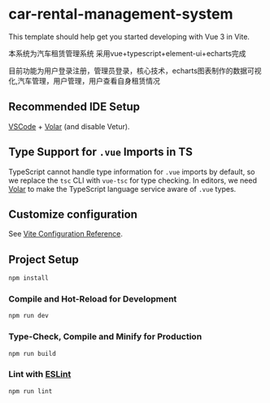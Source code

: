 # car-rental-management-system

This template should help get you started developing with Vue 3 in Vite.

本系统为汽车租赁管理系统 采用vue+typescript+element-ui+echarts完成

目前功能为用户登录注册，管理员登录，核心技术，echarts图表制作的数据可视化,汽车管理，用户管理，用户查看自身租赁情况

## Recommended IDE Setup

[VSCode](https://code.visualstudio.com/) + [Volar](https://marketplace.visualstudio.com/items?itemName=Vue.volar) (and disable Vetur).

## Type Support for `.vue` Imports in TS

TypeScript cannot handle type information for `.vue` imports by default, so we replace the `tsc` CLI with `vue-tsc` for type checking. In editors, we need [Volar](https://marketplace.visualstudio.com/items?itemName=Vue.volar) to make the TypeScript language service aware of `.vue` types.

## Customize configuration

See [Vite Configuration Reference](https://vitejs.dev/config/).

## Project Setup

```sh
npm install
```

### Compile and Hot-Reload for Development

```sh
npm run dev
```

### Type-Check, Compile and Minify for Production

```sh
npm run build
```

### Lint with [ESLint](https://eslint.org/)

```sh
npm run lint
```
